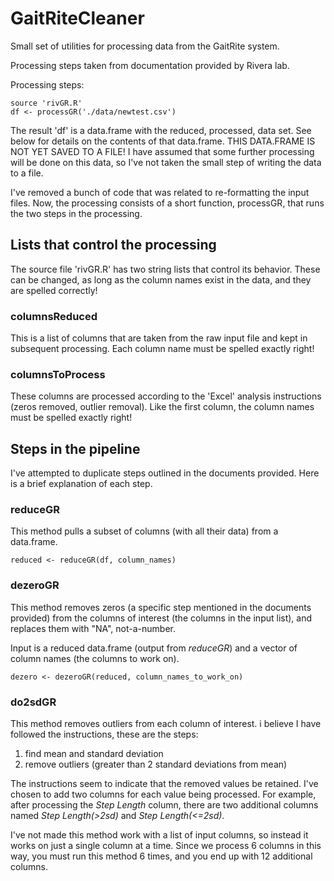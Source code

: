 # GaitRiteCleaner

Small set of utilities for processing data from the GaitRite system. 

Processing steps taken from documentation provided by Rivera lab. 

Processing steps:

```
source 'rivGR.R'
df <- processGR('./data/newtest.csv')
```
The result 'df' is a data.frame with the reduced, processed, data set. See below for details on the contents of that data.frame. THIS DATA.FRAME IS NOT YET SAVED TO A FILE! I have assumed that some further processing will be done on this data, so I've not taken the small step of writing the data to a file.

I've removed a bunch of code that was related to re-formatting the input files. Now, the processing consists of a short function, processGR, that runs the two steps in the processing. 

## Lists that control the processing

The source file 'rivGR.R' has two string lists that control its behavior. These can be changed, as long as the column names exist in the data, and they are spelled correctly!

### columnsReduced

This is a list of columns that are taken from the raw input file and kept in 
subsequent processing. Each column name must be spelled exactly right! 

### columnsToProcess

These columns are processed according to the 'Excel' analysis instructions (zeros removed, outlier removal). Like the first column, the column names must be spelled exactly right!

## Steps in the pipeline

I've attempted to duplicate steps outlined in the documents provided. Here is a brief explanation of each step.


### reduceGR

This method pulls a subset of columns (with all their data) from a data.frame. 

```
reduced <- reduceGR(df, column_names)
```

### dezeroGR

This method removes zeros (a specific step mentioned in the documents provided) from the columns of interest (the columns in the input list), and replaces them with "NA", not-a-number. 

Input is a reduced data.frame (output from *reduceGR*) and a vector of column names (the columns to work on). 

```
dezero <- dezeroGR(reduced, column_names_to_work_on)
```

### do2sdGR

This method removes outliers from each column of interest. i believe I have followed the instructions, these are the steps:

1. find mean and standard deviation
2. remove outliers (greater than 2 standard deviations from mean)

The instructions seem to indicate that the removed values be retained. I've chosen to add two columns for each value being processed. For example, after processing 
the *Step Length* column, there are two additional columns named *Step Length(>2sd)* and *Step Length(<=2sd)*. 

I've not made this method work with a list of input columns, so instead it works on just a single column at a time. Since we process 6 columns in this way, you 
must run this method 6 times, and you end up with 12 additional columns. 





